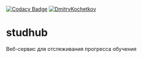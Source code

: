 [![Codacy Badge](https://api.codacy.com/project/badge/Grade/a8d89959fec742cdbf132c259ba2b834)](https://app.codacy.com/gh/DmitryKochetkov/studhub?utm_source=github.com&utm_medium=referral&utm_content=DmitryKochetkov/studhub&utm_campaign=Badge_Grade)
[![DmitryKochetkov](https://circleci.com/gh/DmitryKochetkov/studhub.svg?style=shield)](<LINK>)

# studhub
Веб-сервис для отслеживания прогресса обучения
